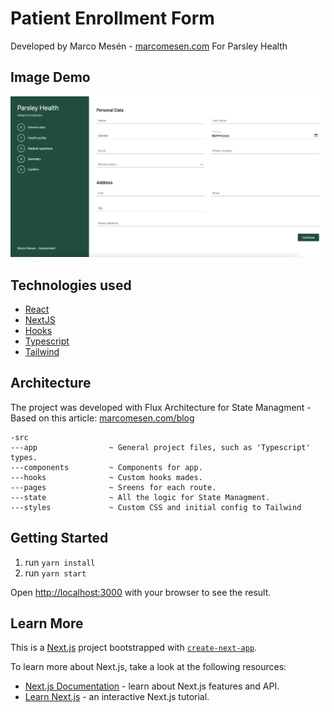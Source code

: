 # Patient Enrollment Form

Developed by Marco Mesén - [marcomesen.com](https://marcomesen.com)
For Parsley Health

## Image Demo

![Image Demo](./demo/demo.png)

## Technologies used

- [React](https://reactjs.org/)
- [NextJS](https://nextjs.org/docs)
- [Hooks](https://es.reactjs.org/docs/hooks-intro.html)
- [Typescript](https://www.typescriptlang.org/)
- [Tailwind](https://tailwindcss.com/)

## Architecture

The project was developed with Flux Architecture for State Managment - Based on this article: [marcomesen.com/blog](https://marcomesen.com/blog/state-handling-in-react-with-flux-architecture-using-usecontext-and-usereducer-hook)

```
-src
---app                ~ General project files, such as 'Typescript' types.
---components         ~ Components for app.
---hooks              ~ Custom hooks mades.
---pages              ~ Sreens for each route.
---state              ~ All the logic for State Managment.
---styles             ~ Custom CSS and initial config to Tailwind
```

## Getting Started

1. run `yarn install`
2. run `yarn start`

Open [http://localhost:3000](http://localhost:3000) with your browser to see the result.

## Learn More

This is a [Next.js](https://nextjs.org/) project bootstrapped with [`create-next-app`](https://github.com/vercel/next.js/tree/canary/packages/create-next-app).

To learn more about Next.js, take a look at the following resources:

- [Next.js Documentation]() - learn about Next.js features and API.
- [Learn Next.js](https://nextjs.org/learn) - an interactive Next.js tutorial.
